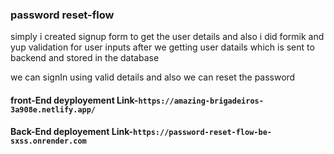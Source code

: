 ### password reset-flow

simply i created signup form to get the user details and also i did formik and yup validation for user inputs after we getting user datails which is sent to backend and  stored in the  database

we can signIn using valid details and also we can reset the password 

#### front-End deyployement Link-`https://amazing-brigadeiros-3a908e.netlify.app/`

#### Back-End deployement Link-`https://password-reset-flow-be-sxss.onrender.com`
